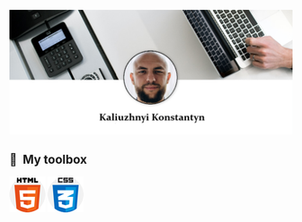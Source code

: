 [![header](assets/bg.png)](https://github.com/KaliuzhnyiKonstantyn?tab=repositories)

## 🧰 &nbsp;My toolbox

![html](assets/html-5.png) ![css](assets/css.png)

